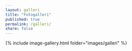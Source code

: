 ```yaml
---
layout: galleri
title: "Fotogalleri"
published: true
permalink: /galleri/
share: false
---
```


<div class="tiles">

{% include image-gallery.html folder="images/galleri" %}

</div><!-- /.tiles -->
